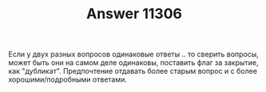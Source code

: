 ﻿---
title: "Answer 11306"
se.owner.user_id: 177188
se.owner.display_name: "Kromster"
se.owner.link: "https://ru.meta.stackoverflow.com/users/177188/kromster"
se.answer_id: 11306
se.question_id: 11301
se.post_type: answer
se.is_accepted: False
---
<p>Если у двух разных вопросов одинаковые ответы .. то сверить вопросы, может быть они на самом деле одинаковы, поставить флаг за закрытие, как &quot;дубликат&quot;. Предпочтение отдавать более старым вопрос и с более хорошими/подробными ответами.</p>
